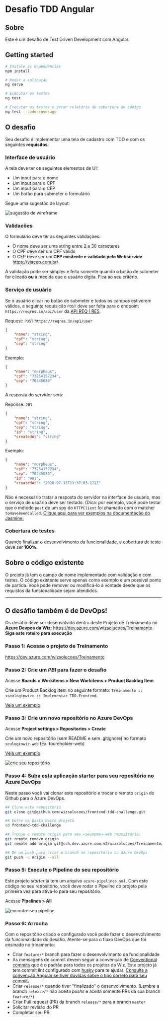 # Desafio TDD Angular


## Sobre
Este é um desafio de Test Driven Development com Angular.


## Getting started

```bash
# Instale as dependências
npm install

# Rodar a aplicação
ng serve

# Executar os testes
ng test

# Executar os testes e gerar relatório de cobertura de código
ng test --code-coverage
```

## O desafio

Seu desafio é implementar uma tela de cadastro com TDD e com os seguintes **requisitos**:

### Interface de usuário
A tela deve ter os seguintes elementos de UI:
- Um input para o nome
- Um input para o CPF
- Um input para o CEP
- Um botão para submeter o formulário

Segue uma sugestão de layout:

![sugestão de wireframe](./docs/wireframe.png "sugestão de wireframe")

### Validacões
O formulário deve ter as seguintes validações:
 - O nome deve ser uma string entre 2 a 30 caracteres
 - O CPF deve ser um CPF válido
 - O CEP deve ser um **CEP existente e validado pelo Webservice** https://viacep.com.br/

A validação pode ser simples e feita somente quando o botão de submeter for clicado **ou** à medida que o usuário digita. Fica ao seu critério.

### Serviço de usuário
Se o usuário clicar no botão de submeter e todos os campos estiverem válidos, a seguinte requisicão `POST` deve ser feita para o endpoint `https://reqres.in/api/user` da [API REQ | RES](https://reqres.in/).

Request: `POST` `https://reqres.in/api/user`
```json
{
    "name": "string",
    "cpf": "string",
    "cep": "string"
}
```

Exemplo:
```json
{
    "name": "morpheus",
    "cpf": "73254157234",
    "cep": "70345080"
}
```

A resposta do servidor será:

Reponse: `201`

```json
{
    "name": "string",
    "cpf": "string",
    "cep": "string",
    "id": "string",
    "createdAt": "string"
}
```

Exemplo:
```json
{
    "name": "morpheus",
    "cpf": "73254157234",
    "cep": "70345080",
    "id": "901",
    "createdAt": "2020-07-13T11:37:03.172Z"
}
```

Näo é necessário tratar a resposta do servidor na interface de usuário, mas o serviço de usuário deve ser testado. (Dica: por exemplo, você pode testar que o método `post` de um spy do `HTTPClient` foi chamado com o matcher `toHaveBeenCalled`. [Clique aqui para ver exemplos na documentação do Jasmine.](https://jasmine.github.io/2.5/introduction#section-Spies)

### Cobertura de testes
Quando finalizar o desenvolvimento da funcionalidade, a cobertura de teste deve ser **100%**.

## Sobre o código existente
O projeto já tem o campo de nome implementado com validação e com testes. O código existente serve apenas como exemplo e um possível ponto de partida. Você pode remover ou modificá-lo à vontade desde que os requistos da funcionalidade sejam atendidos.

---

## O desáfio também é de DevOps!

Os desafio deve ser desenvolvido dentro deste Projeto de Treinamento no **Azure Devpos da Wiz**: 
https://dev.azure.com/wizsolucoes/Treinamento. **Siga este roteiro para execução**

### Passo 1: Acesse o projeto de Treinamento
https://dev.azure.com/wizsolucoes/Treinamento


### Passo 2: Crie um *PBI* para fazer o desafio

Acesse **Boards > Workitems > New Workitems > Product Backlog Item**

Crie um Product Backlog Item no seguinte formato: `Treinamento :: <seuloginwiz> :: Implementar TDD-Frontend`.

[Veja um exemplo](https://dev.azure.com/wizsolucoes/Treinamento/_workitems/edit/68481)


### Passo 3: Crie um novo repositório no Azure DevOps

Acesse **Project settings > Repositories > Create** 

Crie um novo repositório (sem README e sem .gitignore) no formato `seuloginwiz-web` (Ex. toureholder-web) 

[Veja um exemplo](https://dev.azure.com/wizsolucoes/Treinamento/_git/toureholder-web)

![crie seu repositório](./docs/create_repo.png "crie seu repositório")


### Passo 4: Suba esta aplicação starter para seu repositório no Azure DevOps

Neste passo você vai clonar este repositório e trocar o remoto `origin` do Github para o Azure DevOps.

```bash
## Clone este repositório
git clone git@github.com:wizsolucoes/frontend-tdd-challenge.git

## Entre na pasta deste projeto
cd frontend-tdd-challenge

## Troque o remoto origin para seu <seunome>-web repositório:
git remote remove origin
git remote add origin git@ssh.dev.azure.com:v3/wizsolucoes/Treinamento/<seunome>-web ## Use o nome do seu repositório

## Dê um push para criar a branch no repositório no Azure DevOps
git push -u origin --all
```

### Passo 5: Execute o Pipeline do seu repositório
Este projeto *starter* já tem um arquivo `azure-pipelines.yml`. Com este código no seu repositório, você deve rodar o Pipeline do projeto pela primeira vez para ativá-lo para seu repositório.

Acesse **Pipelines > All** 

![encontre seu pipeline](./docs/run_your_pipeline.png "encontre seu pipeline")

### Passo 6: Arrocha
Com o repositório criado e configurado você pode fazer o desenvolvimento da funcionalidade do desafio. Atente-se para o fluxo DevOps que foi ensinado no trinamento:

- Criar `feature/*` branch para fazer o desenvolvimento da funcionalidade
- As mensagens de commit devem seguir a convenção de [Conventional commits](https://www.conventionalcommits.org/en/v1.0.0/) que é o padrão para todos os projetos da Wiz. Este projeto já tem commit lint configurado com [husky](https://github.com/typicode/husky) para te ajudar. [Consulte a convenção Angular se tiver dúvidas sobre o tipo correto para seu commit.](https://github.com/angular/angular/blob/22b96b9/CONTRIBUTING.md#type)
- Criar `release/*` quando tiver "finalizado" o desenvolvimento. (Lembre a branch `release/*` não aceita *pushs* e aceita somente PRs da sua branch `feature/*`)
- Criar Pull request (PR) da branch `release/*` para a branch `master`
- Solicitar revisão do PR
- Completar seu PR
